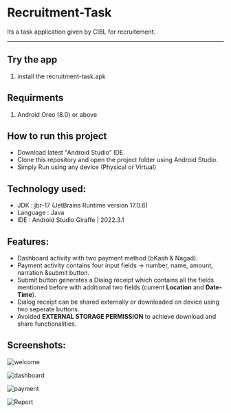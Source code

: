 # Recruitment-Task

Its a task application given by CIBL for recruitement.

---

## Try the app
1. install the recruitment-task.apk

## Requirments
1. Android Oreo (8.0) or above

## How to run this project
- Download latest "Android Studio" IDE.
- Clone this repository and open the project folder using Android Studio.
- Simply Run using any device (Physical or Virtual)

## Technology used:
- JDK : jbr-17 (JetBrains Runtime version 17.0.6)
- Language : Java
- IDE : Android Studio Giraffe | 2022.3.1

## Features:
  - Dashboard activity with two payment method (bKash & Nagad).
  - Payment activity contains four input fields -> number, name, amount, narration &submit button.
  - Submit button generates a Dialog receipt which contains all the fields mentioned before with additional two fields (current **Location** and **Date-Time**).
  - Dialog receipt can be shared externally or downloaded on device using two seperate buttons.
  - Avoided **EXTERNAL STORAGE PERMISSION** to achieve download and share functionalities.

## Screenshots:
  ![welcome](https://github.com/touhid-96/Recruitment-Task/assets/29010371/0fb547c8-746d-4716-9858-1e470f0be552)

  ![dashboard](https://github.com/touhid-96/Recruitment-Task/assets/29010371/c57396e6-ad95-4c31-a903-b464f7da70e1)

  ![payment](https://github.com/touhid-96/Recruitment-Task/assets/29010371/6caa1191-a022-40db-8352-6dd12c5136c0)

  ![Report](https://github.com/touhid-96/Recruitment-Task/assets/29010371/a51f3702-9535-4ea6-8a86-38e313da0ac7)
